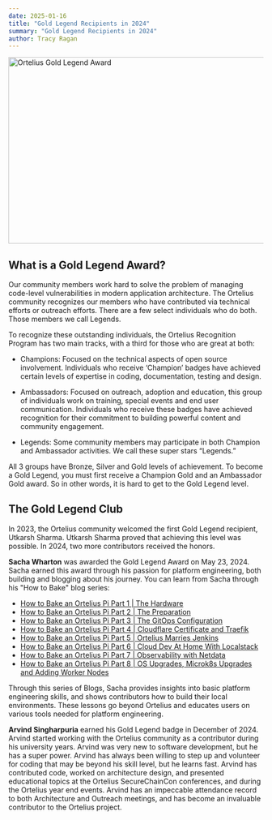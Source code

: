 ```yaml
---
date: 2025-01-16
title: "Gold Legend Recipients in 2024"
summary: "Gold Legend Recipients in 2024"
author: Tracy Ragan
---
```


<div class="col-center">
<img src="/images/GoldLegends-2024.png" alt="Ortelius Gold Legend Award" height="368px" width="736px" />
</div>
<p></p>

## What is a Gold Legend Award?

Our community members work hard to solve the problem of managing code-level vulnerabilities in modern application architecture. The Ortelius community recognizes our members who have contributed via technical efforts or outreach efforts. There are a few select individuals who do both. Those members we call Legends. 

To recognize these outstanding individuals, the Ortelius Recognition Program has two main tracks, with a third for those who are great at both:

- Champions: Focused on the technical aspects of open source involvement. Individuals who receive ‘Champion’ badges have achieved certain levels of expertise in coding, documentation, testing and design.

- Ambassadors: Focused on outreach, adoption and education, this group of individuals work on training, special events and end user communication. Individuals who receive these badges have achieved recognition for their commitment to building powerful content and community engagement.

- Legends: Some community members may participate in both Champion and Ambassador activities. We call these super stars “Legends.”

All 3 groups have Bronze, Silver and Gold levels of achievement. To become a Gold Legend, you must first receive a Champion Gold and an Ambassador Gold award. So in other words, it is hard to get to the Gold Legend level. 


## The Gold Legend Club

In 2023, the Ortelius community welcomed the first Gold Legend recipient, Utkarsh Sharma. Utkarsh Sharma proved that achieving this level was possible. In 2024, two more contributors received the honors. 

<strong>Sacha Wharton</strong> was awarded the Gold Legend Award on May 23, 2024. Sacha earned this award through his passion for platform engineering, both building and blogging about his journey. You can learn from Sacha through his "How to Bake" blog series: 

- [How to Bake an Ortelius Pi Part 1 | The Hardware](https://ortelius.io/blog/2024/04/05/how-to-bake-an-ortelius-pi-part-1-the-hardware/
)
- [How to Bake an Ortelius Pi Part 2 | The Preparation](https://ortelius.io/blog/2024/04/11/how-to-bake-an-ortelius-pi-part-2-the-preparation/)
- [How to Bake an Ortelius Pi Part 3 | The GitOps Configuration](https://ortelius.io/blog/2024/08/08/how-to-bake-an-ortelius-pi-part-3-the-gitops-configuration/)
- [How to Bake an Ortelius Pi Part 4 | Cloudflare Certificate and Traefik](https://ortelius.io/blog/2024/08/10/how-to-bake-an-ortelius-pi-part-4-cloudflare-certificates-and-traefik/)
- [How to Bake an Ortelius Pi Part 5 | Ortelius Marries Jenkins](https://ortelius.io/blog/2024/10/22/how-to-bake-an-ortelius-pi-part-5-ortelius-marries-jenkins/)
- [How to Bake an Ortelius Pi Part 6 | Cloud Dev At Home With Localstack](https://ortelius.io/blog/2024/09/14/how-to-bake-an-ortelius-pi-part-6-cloud-dev-at-home-with-localstack/)
- [How to Bake an Ortelius Pi Part 7 | Observability with Netdata](https://ortelius.io/blog/2024/10/22/how-to-bake-an-ortelius-pi-part-7-observability-with-netdata/)
- [How to Bake an Ortelius Pi Part 8 | OS Upgrades, Microk8s Upgrades and Adding Worker Nodes](https://ortelius.io/blog/2024/10/24/how-to-bake-an-ortelius-pi-part-8-os-upgrades-microk8s-upgrades-and-adding-worker-nodes/)

Through this series of Blogs, Sacha provides insights into basic platform engineering skills, and shows contributors how to build their local environments. These lessons go beyond Ortelius and educates users on various tools needed for platform engineering. 

<strong>Arvind Singharpuria</strong> earned his Gold Legend badge in December of 2024. Arvind started working with the Ortelius community as a contributor during his university years. Arvind was very new to software development, but he has a super power. Arvind has always been willing to step up and volunteer for coding that may be beyond his skill level, but he learns fast. Arvind has contributed code, worked on architecture design, and presented educational topics at the Ortelius SecureChainCon conferences, and during the Ortelius year end events. Arvind has an impeccable attendance record to both Architecture and Outreach meetings, and has become an invaluable contributor to the Ortelius project.  

